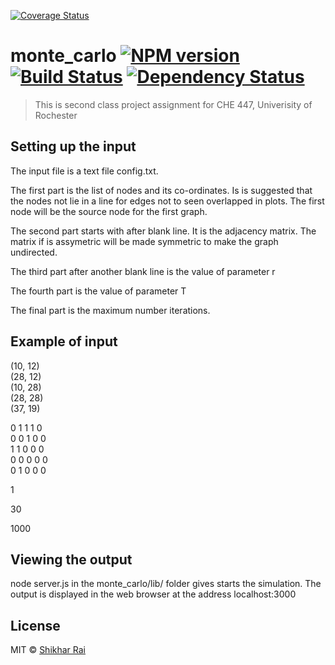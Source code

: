 [![Coverage Status](https://coveralls.io/repos/github/raickhr/monte_carlo/badge.svg?branch=master)](https://coveralls.io/github/raickhr/monte_carlo?branch=master)

# monte_carlo [![NPM version][npm-image]][npm-url] [![Build Status][travis-image]][travis-url] [![Dependency Status][daviddm-image]][daviddm-url]
> This is second class project assignment for CHE 447, Univerisity of Rochester

## Setting up the input
The input file is a text file config.txt.

The first part is the list of nodes and its co-ordinates. Is is suggested that the nodes not lie in a line for edges not to seen overlapped in plots. The first node will be the source node for the first graph.

The second part starts with after blank line. It is the adjacency matrix. The matrix if is assymetric will be made symmetric to make the graph undirected.

The third part after another blank line is the value of parameter r

The fourth part is the value of parameter T

The final part is the maximum number iterations.

## Example of input 

(10, 12)  
(28, 12)  
(10, 28)  
(28, 28)  
(37, 19)  
  
0 1 1 1 0  
0 0 1 0 0  
1 1 0 0 0  
0 0 0 0 0  
0 1 0 0 0  
  
1  
  
30  
  
1000  

## Viewing the output

node server.js in the monte_carlo/lib/ folder gives starts the simulation. The output is displayed in the web browser at the address localhost:3000


## License

MIT © [Shikhar Rai]()


[npm-image]: https://badge.fury.io/js/monte_carlo.svg
[npm-url]: https://npmjs.org/package/monte_carlo
[travis-image]: https://travis-ci.org/raickhr/monte_carlo.svg?branch=master
[travis-url]: https://travis-ci.org/raickhr/monte_carlo
[daviddm-image]: https://david-dm.org/raickhr/monte_carlo.svg?theme=shields.io
[daviddm-url]: https://david-dm.org/raickhr/monte_carlo

